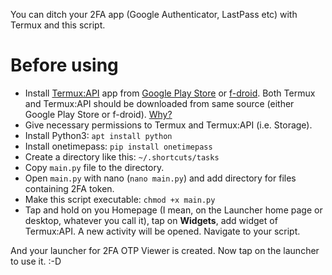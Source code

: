 
You can ditch your 2FA app (Google Authenticator, LastPass etc) with Termux and this script.

# Before using
- Install [Termux:API](https://wiki.termux.com/wiki/Termux:API) app from [Google Play Store](https://play.google.com/store/apps/details?id=com.termux.api&hl=en) or [f-droid](https://f-droid.org/en/packages/com.termux.api/). Both Termux and Termux:API should be downloaded from same source (either Google Play Store or f-droid). [Why?](https://wiki.termux.com/wiki/FAQ#Why_does_Termux_not_support_more_special_buttons.3F)
- Give necessary permissions to Termux and Termux:API (i.e. Storage).
- Install Python3: `apt install python`
- Install onetimepass: `pip install onetimepass`
- Create a directory like this: `~/.shortcuts/tasks`
- Copy `main.py` file to the directory.
- Open `main.py` with nano (`nano main.py`) and add directory for files containing 2FA token.
- Make this script executable: `chmod +x main.py`
- Tap and hold on you Homepage (I mean, on the Launcher home page or desktop, whatever you call it), tap on **Widgets**, add widget of Termux:API. A new activity will be opened. Navigate to your script.

And your launcher for 2FA OTP Viewer is created. Now tap on the launcher to use it. :-D
